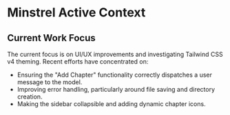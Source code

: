 # Minstrel Active Context

## Current Work Focus

The current focus is on UI/UX improvements and investigating Tailwind CSS v4 theming. Recent efforts have concentrated on:

*   Ensuring the "Add Chapter" functionality correctly dispatches a user message to the model.
*   Improving error handling, particularly around file saving and directory creation.
*   Making the sidebar collapsible and adding dynamic chapter icons.
